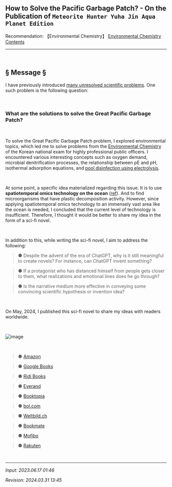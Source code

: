 ## **How to Solve the Pacific Garbage Patch?** - On the Publication of `Meteorite Hunter Yuha Jin Aqua Planet Edition`

Recommendation: 【Environmental Chemistry】 [Environmental Chemistry Contents](https://jb243.github.io/pages/1423)

---

<br>

## **§ Message §**

I have previously introduced [many unresolved scientific problems](https://jb243.github.io/pages/242). One such problem is the following question:

<br>

### What are the solutions to solve the Great Pacific Garbage Patch?

<br>

To solve the Great Pacific Garbage Patch problem, I explored environmental topics, which led me to solve problems from the [Environmental Chemistry](https://jb243.github.io/pages/1423) of the Korean national exam for highly professional public officers. I encountered various interesting concepts such as oxygen demand, microbial denitrification processes, the relationship between pE and pH, isothermal adsorption equations, and [pool disinfection using electrolysis](https://jb243.github.io/pages/1527).

<br>

At some point, a specific idea materialized regarding this issue. It is to use **spatiotemporal omics technology on the ocean**
([ref](https://www.biorxiv.org/content/10.1101/2023.05.31.542821v1.full)). And to find microorganisms that have plastic decomposition activity. However, since applying spatiotemporal omics technology to an immensely vast area like the ocean is needed, I concluded that the current level of technology is insufficient. Therefore, I thought it would be better to share my idea in the form of a sci-fi novel.

<br>

In addition to this, while writing the sci-fi novel, I aim to address the following:

> ● Despite the advent of the era of ChatGPT, why is it still meaningful to create novels? For instance, can ChatGPT invent something?

> ● If a protagonist who has distanced himself from people gets closer to them, what realizations and emotional lines does he go through?

> ● Is the narrative medium more effective in conveying some convincing scientific hypothesis or invention idea?

<br>

On May, 2024, I published this sci-fi novel to share my ideas with readers worldwide.

<br>

![image](https://github.com/JB243/jb243.github.io/assets/55747737/ea5597bf-c97a-4849-a04e-34364102e86e)

<br>

> ● [Amazon](https://www.amazon.com/Meteorite-Hunter-Yuha-Aqua-Planet-ebook/dp/B0D3L1TK1W/ref=sr_1_1?crid=36NRRKZJVJG8X&dib=eyJ2IjoiMSJ9.U_30s1pF4C7dgQ5WrCH_WndwTdA5qTaSY8hm4dIKxP4.UdgY1XvtIsLSyWUXfWncQTa675IgyLkuuTvSpFT4Ddk&dib_tag=se&keywords=meteorite+hunter+yuha+jin&qid=1716136284&s=books&sprefix=meteorite+hunter+yuha+j%2Cstripbooks-intl-ship%2C255&sr=1-1) 

> ● [Google Books](https://books.google.com/books/about/Meteorite_Hunter_Yuha_Jin_Aqua_Planet_Ed.html?id=fnAGEQAAQBAJ) 

> ● [Ridi Books](https://ridibooks.com/books/805044514?_rdt_sid=newReleases_general&_rdt_idx=35)

> ● [Everand](https://www.everand.com/book/730444434/Meteorite-Hunter-Yuha-Jin-Aqua-Planet-Edition) 

> ● [Booktopia](https://www.booktopia.com.au/meteorite-hunter-yuha-jin-aqua-planet-edition-eunjolee/ebook/9791198708014.html) 

> ● [bol.com](https://www.bol.com/nl/nl/p/meteorite-hunter-yuha-jin-aqua-planet-edition/9300000179148745/) 

> ● [Weltbild.ch](https://www.weltbild.ch/artikel/ebook/meteorite-hunter-yuha-jin-aqua-planet-edition_43825218-1) 

> ● [Bookmate](https://bookmate.com/books/t-fiction-en/t-science-fiction/206?af_ad=ru&af_channel=email&c=mail090622&pid=bmj&utm_campaign=mail090622&utm_content=ru&utm_medium=email&utm_source=bmj) 

> ● [Mofibo](https://mofibo.com/dk/publishers/%EC%9D%B4%EC%A6%88%EA%B7%B8%EB%A6%AC%EB%AF%BC-izgrimean-55731) 

> ● [Rakuten](https://books.rakuten.co.jp/rk/8073f12cf57f3301a7b7f778979bcb8d/?l-id=search-c-item-text-05) 

<br>

---

_Input: 2023.06.17 01:46_

_Revision: 2024.03.31 13:45_
